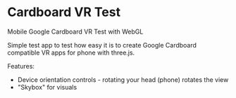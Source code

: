 # Cardboard VR Test
Mobile Google Cardboard VR Test with WebGL

Simple test app to test how easy it is to create Google Cardboard compatible VR apps for phone with three.js.

Features:
* Device orientation controls - rotating your head (phone) rotates the view
* "Skybox" for visuals
